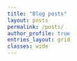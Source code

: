 ```yaml
---
title: "Blog posts"
layout: posts
permalink: /posts/
author_profile: true
entries_layout: grid
classes: wide
---
```

